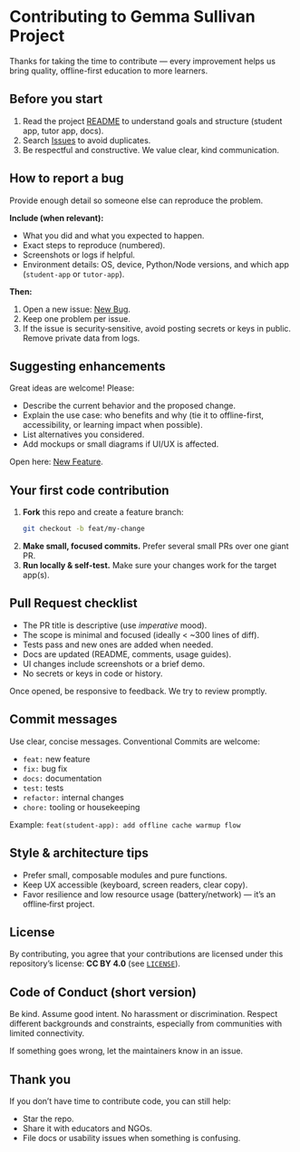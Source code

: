 # Contributing to Gemma Sullivan Project

Thanks for taking the time to contribute — every improvement helps us bring quality, offline-first education to more learners.

## Before you start

1. Read the project [README](./README.md) to understand goals and structure (student app, tutor app, docs).  
2. Search [Issues](../../issues) to avoid duplicates.  
3. Be respectful and constructive. We value clear, kind communication.

## How to report a bug

Provide enough detail so someone else can reproduce the problem.

**Include (when relevant):**

- What you did and what you expected to happen.
- Exact steps to reproduce (numbered).
- Screenshots or logs if helpful.
- Environment details: OS, device, Python/Node versions, and which app (`student-app` or `tutor-app`).

**Then:**

1. Open a new issue: [New Bug]([../../issues/new?labels=bug](https://github.com/DavidLMS/gemma-sullivan-project/issues/new?assignees=&labels=bug&projects=&template=bug_report.md&title=%5BBUG%5D)).  
2. Keep one problem per issue.  
3. If the issue is security‑sensitive, avoid posting secrets or keys in public. Remove private data from logs.

## Suggesting enhancements

Great ideas are welcome! Please:

- Describe the current behavior and the proposed change.
- Explain the use case: who benefits and why (tie it to offline-first, accessibility, or learning impact when possible).
- List alternatives you considered.
- Add mockups or small diagrams if UI/UX is affected.

Open here: [New Feature](../../issues/new?labels=enhancement).

## Your first code contribution

1. **Fork** this repo and create a feature branch:  
   ```bash
   git checkout -b feat/my-change
   ```
2. **Make small, focused commits.** Prefer several small PRs over one giant PR.
3. **Run locally & self‑test.** Make sure your changes work for the target app(s).

## Pull Request checklist

- The PR title is descriptive (use *imperative* mood).  
- The scope is minimal and focused (ideally < ~300 lines of diff).  
- Tests pass and new ones are added when needed.  
- Docs are updated (README, comments, usage guides).  
- UI changes include screenshots or a brief demo.  
- No secrets or keys in code or history.

Once opened, be responsive to feedback. We try to review promptly.

## Commit messages

Use clear, concise messages. Conventional Commits are welcome:
- `feat:` new feature
- `fix:` bug fix
- `docs:` documentation
- `test:` tests
- `refactor:` internal changes
- `chore:` tooling or housekeeping

Example: `feat(student-app): add offline cache warmup flow`

## Style & architecture tips

- Prefer small, composable modules and pure functions.
- Keep UX accessible (keyboard, screen readers, clear copy).
- Favor resilience and low resource usage (battery/network) — it’s an offline‑first project.

## License

By contributing, you agree that your contributions are licensed under this repository’s license: **CC BY 4.0** (see [`LICENSE`](./LICENSE)).

## Code of Conduct (short version)

Be kind. Assume good intent. No harassment or discrimination. Respect different backgrounds and constraints, especially from communities with limited connectivity.

If something goes wrong, let the maintainers know in an issue.

## Thank you

If you don’t have time to contribute code, you can still help:
- Star the repo.
- Share it with educators and NGOs.
- File docs or usability issues when something is confusing.

